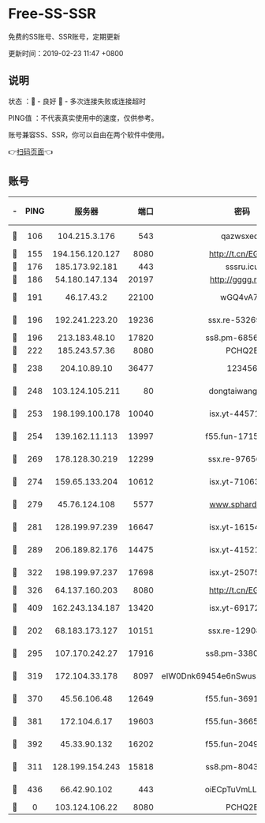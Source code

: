# Free-SS-SSR

免费的SS账号、SSR账号，定期更新

更新时间：2019-02-23 11:47 +0800

## 说明

状态     ：🙂 - 良好 🙁 - 多次连接失败或连接超时

PING值   ：不代表真实使用中的速度，仅供参考。

账号兼容SS、SSR，你可以自由在两个软件中使用。

👉[扫码页面](https://liesauer.github.io/free-ss-ssr.github.io/)👈

## 账号

|-|PING|服务器|端口|密码|加密方式|区域|
|:----:|:----:|:-----:|-----:|:----:|:----:|:----:|
|🙂|106|104.215.3.176|543|qazwsxedc|aes-256-gcm|JP|
|🙂|155|194.156.120.127|8080|http://t.cn/EGJIyrl|rc4-md5|RU|
|🙂|176|185.173.92.181|443|sssru.icu|rc4-md5|RU|
|🙂|186|54.180.147.134|20197|http://gggg.rocks|chacha20|KR|
|🙂|191|46.17.43.2|22100|wGQ4vA7D|aes-256-gcm|RU|
|🙂|196|192.241.223.20|19236|ssx.re-53269147|aes-256-cfb|US|
|🙂|196|213.183.48.10|17820|ss8.pm-68560247|rc4-md5|RU|
|🙂|222|185.243.57.36|8080|PCHQ2E|rc4-md5|US|
|🙂|238|204.10.89.10|36477|123456|aes-256-cfb|US|
|🙂|248|103.124.105.211|80|dongtaiwang.com|aes-256-cfb|US|
|🙂|253|198.199.100.178|10040|isx.yt-44571737|aes-256-cfb|US|
|🙂|254|139.162.11.113|13997|f55.fun-17151617|aes-256-cfb|SG|
|🙂|269|178.128.30.219|12299|ssx.re-97656059|aes-256-cfb|SG|
|🙂|274|159.65.133.204|10612|isx.yt-71063430|aes-256-cfb|SG|
|🙂|279|45.76.124.108|5577|www.sphard.com|aes-256-cfb|AU|
|🙂|281|128.199.97.239|16647|isx.yt-16154588|aes-256-cfb|SG|
|🙂|289|206.189.82.176|14475|isx.yt-41521441|aes-256-cfb|SG|
|🙂|322|198.199.97.237|17698|isx.yt-25075255|aes-256-cfb|US|
|🙂|326|64.137.160.203|8080|http://t.cn/EGJIyrl|rc4-md5|CA|
|🙂|409|162.243.134.187|13420|isx.yt-69172520|aes-256-cfb|US|
|🙂|202|68.183.173.127|10151|ssx.re-12908740|aes-256-cfb|US|
|🙂|295|107.170.242.27|17916|ss8.pm-33807942|aes-256-cfb|US|
|🙂|319|172.104.33.178|8097|eIW0Dnk69454e6nSwuspv9DmS201tQ0D|aes-256-cfb|SG|
|🙂|370|45.56.106.48|12649|f55.fun-36914510|aes-256-cfb|US|
|🙂|381|172.104.6.17|19603|f55.fun-36655557|aes-256-cfb|US|
|🙂|392|45.33.90.132|16202|f55.fun-20490140|aes-256-cfb|US|
|🙁|311|128.199.154.243|15818|ss8.pm-80438797|aes-256-cfb|SG|
|🙁|436|66.42.90.102|443|oiECpTuVmLLxk4Ts|aes-256-cfb|US|
|🙁|0|103.124.106.22|8080|PCHQ2E|rc4-md5|US|

